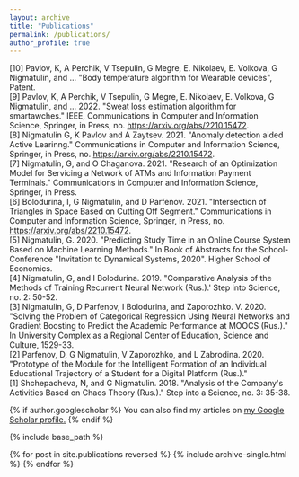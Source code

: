 ```yaml
---
layout: archive
title: "Publications"
permalink: /publications/
author_profile: true
---
```

[10] Pavlov, K, A Perchik, V Tsepulin, G Megre, E. Nikolaev, E. Volkova, G Nigmatulin, and ... "Body temperature algorithm for  Wearable devices", Patent.
<br>
[9] Pavlov, K, A Perchik, V Tsepulin, G Megre, E. Nikolaev, E. Volkova, G Nigmatulin, and ... 2022. "Sweat loss estimation algorithm for smartawches." IEEE, Communications in Computer and Information Science, Springer, in Press, no. https://arxiv.org/abs/2210.15472.
<br>
[8] Nigmatulin G, K Pavlov and A Zaytsev. 2021. "Anomaly detection aided Active Learinng." Communications in Computer and Information Science, Springer, in Press, no. https://arxiv.org/abs/2210.15472.
<br>
[7] Nigmatulin, G, and O Chaganova. 2021. "Research of an Optimization Model for Servicing a Network of ATMs and Information Payment Terminals." Communications in Computer and Information Science, Springer, in Press.
<br>
[6] Bolodurina, I, G Nigmatulin, and D Parfenov. 2021. "Intersection of Triangles in Space
Based on Cutting Off Segment." Communications in Computer and Information Science,
Springer, in Press, no. https://arxiv.org/abs/2210.15472.
<br>
[5] Nigmatulin, G. 2020. "Predicting Study Time in an Online Course System Based on Machine
Learning Methods." In Book of Abstracts for the School-Conference "Invitation to Dynamical
Systems, 2020". Higher School of Economics.
<br>
[4] Nigmatulin, G, and I Bolodurina. 2019. "Comparative Analysis of the Methods of Training
Recurrent Neural Network (Rus.).'
Step into Science, no. 2: 50-52.
<br>
[3] Nigmatulin, G, D Parfenov, I Bolodurina, and Zaporozhko. V. 2020. "Solving the Problem of
Categorical Regression Using Neural Networks and Gradient Boosting to Predict the
Academic Performance at MOOCS (Rus.)." In University Complex as a Regional Center of
Education, Science and Culture, 1529-33.
<br>
[2] Parfenov, D, G Nigmatulin, V Zaporozhko, and L Zabrodina. 2020. "Prototype of the Module
for the Intelligent Formation of an Individual Educational Trajectory of a Student for a
Digital Platform (Rus.)."
<br>
[1] Shchepacheva, N, and G Nigmatulin. 2018. "Analysis of the Company's Activities Based on
Chaos Theory (Rus.)." Step into a Science, no. 3: 35-38.

{% if author.googlescholar %}
  You can also find my articles on <u><a href="{{author.googlescholar}}">my Google Scholar profile</a>.</u>
{% endif %}

{% include base_path %}

{% for post in site.publications reversed %}
  {% include archive-single.html %}
{% endfor %}
